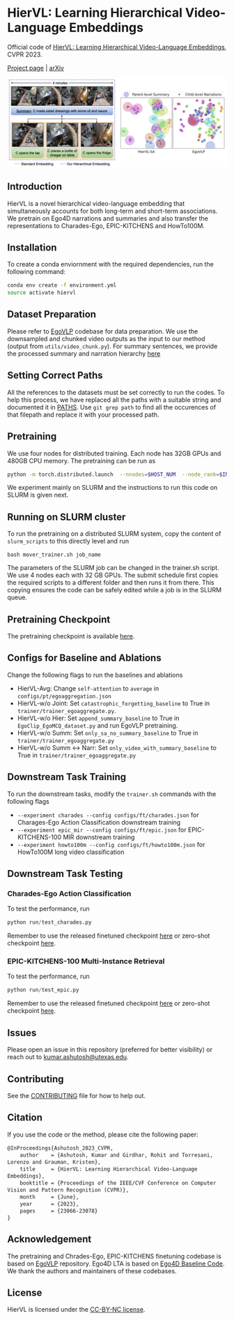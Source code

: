 # HierVL: Learning Hierarchical Video-Language Embeddings

Official code of [HierVL: Learning Hierarchical Video-Language Embeddings](https://openaccess.thecvf.com/content/CVPR2023/html/Ashutosh_HierVL_Learning_Hierarchical_Video-Language_Embeddings_CVPR_2023_paper.html), CVPR 2023.

[Project page](https://vision.cs.utexas.edu/projects/hiervl/) | [arXiv](https://arxiv.org/abs/2301.02311)

![Teaser](teaser/teaser.png)

## Introduction

HierVL is a novel hierarchical video-language embedding that simultaneously accounts for both long-term and short-term associations. We pretrain on Ego4D narrations and summaries and also transfer the representations to Charades-Ego, EPIC-KITCHENS and HowTo100M.

## Installation

To create a conda enviornment with the required dependencies, run the following command:

```bash
conda env create -f environment.yml
source activate hiervl
```

## Dataset Preparation

Please refer to [EgoVLP](https://github.com/showlab/EgoVLP) codebase for data preparation. We use the downsampled and chunked video outputs as the input to our method (output from `utils/video_chunk.py`). For summary sentences, we provide the processed summary and narration hierarchy [here](https://dl.fbaipublicfiles.com/hiervl/summary_clips_hierarchy_full.json)

## Setting Correct Paths

All the references to the datasets must be set correctly to run the codes. To help this process, we have replaced all the paths with a suitable string and documented it in [PATHS](PATHS). Use `git grep path` to find all the occurences of that filepath and replace it with your processed path.

## Pretraining

We use four nodes for distributed training. Each node has 32GB GPUs and 480GB CPU memory. The pretraining can be run as

```bash
python -m torch.distributed.launch  --nnodes=$HOST_NUM  --node_rank=$INDEX  --master_addr $CHIEF_IP  --nproc_per_node $HOST_GPU_NUM  --master_port 8081  run/train_egoaggregate.py --config configs/pt/egoaggregation.json
```

We experiment mainly on SLURM and the instructions to run this code on SLURM is given next.

## Running on SLURM cluster

To run the pretraining on a distributed SLURM system, copy the content of `slurm_scripts` to this directly level and run

```
bash mover_trainer.sh job_name
```

The parameters of the SLURM job can be changed in the trainer.sh script. We use 4 nodes each with 32 GB GPUs. The submit schedule first copies the required scripts to a different folder and then runs it from there. This copying ensures the code can be safely edited while a job is in the SLURM queue.

## Pretraining Checkpoint

The pretraining checkpoint is available [here](https://dl.fbaipublicfiles.com/hiervl/hievl_sa.pth).

## Configs for Baseline and Ablations

Change the following flags to run the baselines and ablations
- HierVL-Avg: Change `self-attention` to `average` in `configs/pt/egoaggregation.json`
- HierVL-w/o Joint: Set `catastrophic_forgetting_baseline` to True in `trainer/trainer_egoaggregate.py`.
- HierVL-w/o Hier: Set `append_summary_baseline` to True in `EgoClip_EgoMCQ_dataset.py` and run EgoVLP pretraining.
- HierVL-w/o Summ: Set `only_sa_no_summary_baseline` to True in `trainer/trainer_egoaggregate.py`
- HierVL-w/o Summ <-> Narr: Set `only_video_with_summary_baseline` to True in `trainer/trainer_egoaggregate.py`

## Downstream Task Training

To run the downstream tasks, modify the `trainer.sh` commands with the following flags

- `--experiment charades --config configs/ft/charades.json` for Charages-Ego Action Classification downstream training
- `--experiment epic_mir --config configs/ft/epic.json` for EPIC-KITCHENS-100 MIR downstream training
- `--experiment howto100m --config configs/ft/howto100m.json` for HowTo100M long video classification

## Downstream Task Testing

### Charades-Ego Action Classification

To test the performance, run

```python
python run/test_charades.py
```

Remember to use the released finetuned checkpoint [here](https://dl.fbaipublicfiles.com/hiervl/charades_hievl_sa.pth) or zero-shot checkpoint [here](https://dl.fbaipublicfiles.com/hiervl/hievl_sa_2.pth).

### EPIC-KITCHENS-100 Multi-Instance Retrieval

To test the performance, run

```python
python run/test_epic.py
```

Remember to use the released finetuned checkpoint [here](https://dl.fbaipublicfiles.com/hiervl/epic_hievl_sa.pth) or zero-shot checkpoint [here](https://dl.fbaipublicfiles.com/hiervl/hievl_sa.pth).


## Issues

Please open an issue in this repository (preferred for better visibility) or reach out to [kumar.ashutosh@utexas.edu](mailto:kumar.ashutosh@utexas.edu).

## Contributing

See the [CONTRIBUTING](CONTRIBUTING.md) file for how to help out.

## Citation

If you use the code or the method, please cite the following paper:

```bibtek
@InProceedings{Ashutosh_2023_CVPR,
    author    = {Ashutosh, Kumar and Girdhar, Rohit and Torresani, Lorenzo and Grauman, Kristen},
    title     = {HierVL: Learning Hierarchical Video-Language Embeddings},
    booktitle = {Proceedings of the IEEE/CVF Conference on Computer Vision and Pattern Recognition (CVPR)},
    month     = {June},
    year      = {2023},
    pages     = {23066-23078}
}
```

## Acknowledgement

The pretraining and Chrades-Ego, EPIC-KITCHENS finetuning codebase is based on [EgoVLP](https://github.com/showlab/EgoVLP) repository. Ego4D LTA is based on [Ego4D Baseline Code](https://github.com/EGO4D/forecasting). We thank the authors and maintainers of these codebases.

## License

HierVL is licensed under the [CC-BY-NC license](LICENSE).
